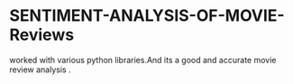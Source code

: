 # SENTIMENT-ANALYSIS-OF-MOVIE-Reviews
worked with various python libraries.And its a good and accurate movie review analysis .
